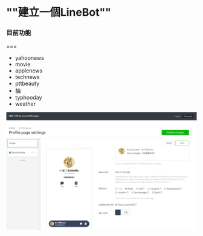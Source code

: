 # ""建立一個LineBot""

### 目前功能
===
* yahoonews
* movie
* applenews
* technews
* pttbeauty
* 抽
* typhooday
* weather

![alt text](/LINEBOT.jpg "MyLineBot")

